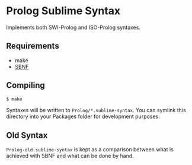 # Prolog Sublime Syntax

Implements both SWI-Prolog and ISO-Prolog syntaxes.

## Requirements

* make
* [SBNF](https://github.com/BenjaminSchaaf/sbnf)

## Compiling

```bash
$ make
```

Syntaxes will be written to `Prolog/*.sublime-syntax`. You can symlink this
directory into your Packages folder for development purposes.

## Old Syntax

`Prolog-old.sublime-syntax` is kept as a comparison between what is achieved
with SBNF and what can be done by hand.
